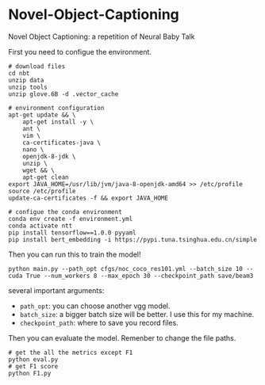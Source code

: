 # Novel-Object-Captioning
Novel Object Captioning: a repetition of Neural Baby Talk

First you need to configue the environment.
```
# download files
cd nbt
unzip data
unzip tools
unzip glove.6B -d .vector_cache

# environment configuration
apt-get update && \
    apt-get install -y \
    ant \
    vim \
    ca-certificates-java \
    nano \
    openjdk-8-jdk \
    unzip \
    wget && \
    apt-get clean
export JAVA_HOME=/usr/lib/jvm/java-8-openjdk-amd64 >> /etc/profile
source /etc/profile
update-ca-certificates -f && export JAVA_HOME

# configue the conda environment
conda env create -f environment.yml
conda activate ntt
pip install tensorflow==1.0.0 pyyaml
pip install bert_embedding -i https://pypi.tuna.tsinghua.edu.cn/simple
```

Then you can run this to train the model!
```
python main.py --path_opt cfgs/noc_coco_res101.yml --batch_size 10 --cuda True --num_workers 8 --max_epoch 30 --checkpoint_path save/beam3
```
several important arguments:
- `path_opt`: you can choose another vgg model.
- `batch_size`: a bigger batch size will be better. I use this for my machine.
- `checkpoint_path`: where to save you record files.

Then you can evaluate the model. Remenber to change the file paths.
```
# get the all the metrics except F1
python eval.py 
# get F1 score
python F1.py
```
